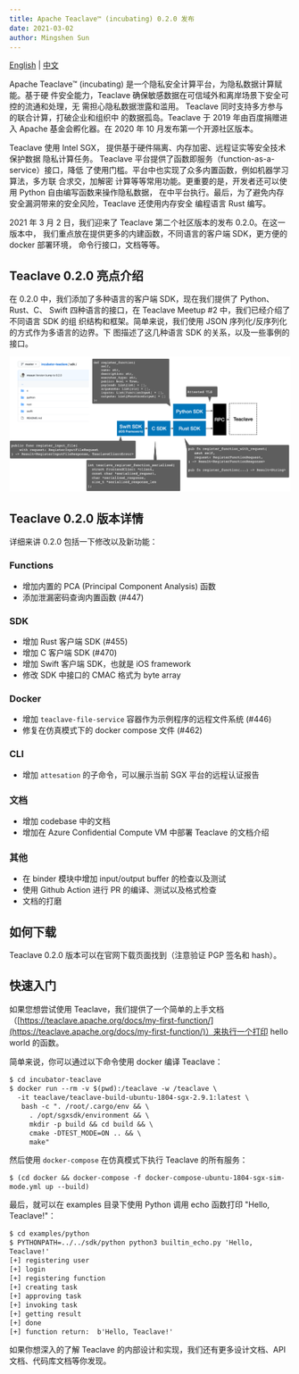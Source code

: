 ```yaml
---
title: Apache Teaclave™ (incubating) 0.2.0 发布
date: 2021-03-02
author: Mingshen Sun
---
```


[English](/blog/2021-03-01-announcing-teaclave-0-2-0/) | [中文](/blog/2021-03-01-announcing-teaclave-0-2-0-cn/)

Apache Teaclave™ (incubating) 是一个隐私安全计算平台，为隐私数据计算赋能。基于硬
件安全能力，Teaclave 确保敏感数据在可信域外和离岸场景下安全可控的流通和处理，无
需担心隐私数据泄露和滥用。 Teaclave 同时支持多方参与的联合计算，打破企业和组织中
的数据孤岛。Teaclave 于 2019 年由百度捐赠进入 Apache 基金会孵化器。在 2020 年 10
月发布第一个开源社区版本。

Teaclave 使用 Intel SGX， 提供基于硬件隔离、内存加密、远程证实等安全技术保护数据
隐私计算任务。 Teaclave 平台提供了函数即服务（function-as-a-service）接口，降低
了使用门槛。平台中也实现了众多内置函数，例如机器学习算法，多方联 合求交，加解密
计算等等常用功能。更重要的是，开发者还可以使用 Python 自由编写函数来操作隐私数据，
在中平台执行。最后，为了避免内存安全漏洞带来的安全风险，Teaclave 还使用内存安全
编程语言 Rust 编写。

2021 年 3 月 2 日，我们迎来了 Teaclave 第二个社区版本的发布 0.2.0。在这一版本中，
我们重点放在提供更多的内建函数，不同语言的客户端 SDK，更方便的 docker 部署环境，
命令行接口，文档等等。

## Teaclave 0.2.0 亮点介绍

在 0.2.0 中，我们添加了多种语言的客户端 SDK，现在我们提供了 Python、Rust、C、
Swift 四种语言的接口，在 Teaclave Meetup #2 中，我们已经介绍了不同语言 SDK 的组
织结构和框架。简单来说，我们使用 JSON 序列化/反序列化的方式作为多语言的边界。下
图描述了这几种语言 SDK 的关系，以及一些事例的接口。

![Teaclave Client SDKs](./img/teaclave-client-sdks.png)

## Teaclave 0.2.0 版本详情

详细来讲 0.2.0 包括一下修改以及新功能：

### Functions

- 增加内置的 PCA (Principal Component Analysis) 函数
- 添加泄漏密码查询内置函数 (#447)

### SDK

- 增加 Rust 客户端 SDK (#455)
- 增加 C 客户端 SDK (#470)
- 增加 Swift 客户端 SDK，也就是 iOS framework
- 修改 SDK 中接口的 CMAC 格式为 byte array

### Docker

- 增加 `teaclave-file-service` 容器作为示例程序的远程文件系统 (#446)
- 修复在仿真模式下的 docker compose 文件 (#462)

### CLI

- 增加 `attesation` 的子命令，可以展示当前 SGX 平台的远程认证报告

### 文档

- 增加 codebase 中的文档
- 增加在 Azure Confidential Compute VM 中部署 Teaclave 的文档介绍

### 其他

- 在 binder 模块中增加 input/output buffer 的检查以及测试
- 使用 Github Action 进行 PR 的编译、测试以及格式检查
- 文档的打磨

## 如何下载

Teaclave 0.2.0 版本可以在官网下载页面找到（注意验证 PGP 签名和 hash）。

## 快速入门

如果您想尝试使用 Teaclave，我们提供了一个简单的上手文档（[https://teaclave.apache.org/docs/my-first-function/](https://teaclave.apache.org/docs/my-first-function/)）来执行一个打印 hello world 的函数。

简单来说，你可以通过以下命令使用 docker 编译 Teaclave：

```
$ cd incubator-teaclave
$ docker run --rm -v $(pwd):/teaclave -w /teaclave \
  -it teaclave/teaclave-build-ubuntu-1804-sgx-2.9.1:latest \
   bash -c ". /root/.cargo/env && \
     . /opt/sgxsdk/environment && \
     mkdir -p build && cd build && \
     cmake -DTEST_MODE=ON .. && \
     make"
```

然后使用 `docker-compose` 在仿真模式下执行 Teaclave 的所有服务：

```
$ (cd docker && docker-compose -f docker-compose-ubuntu-1804-sgx-sim-mode.yml up --build)
```

最后，就可以在 examples 目录下使用 Python 调用 echo 函数打印 "Hello, Teaclave!"：

```
$ cd examples/python
$ PYTHONPATH=../../sdk/python python3 builtin_echo.py 'Hello, Teaclave!'
[+] registering user
[+] login
[+] registering function
[+] creating task
[+] approving task
[+] invoking task
[+] getting result
[+] done
[+] function return:  b'Hello, Teaclave!'
```

如果你想深入的了解 Teaclave 的内部设计和实现，我们还有更多设计文档、API 文档、代码库文档等你发现。

